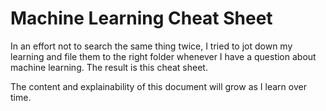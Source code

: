 # Machine Learning Cheat Sheet

In an effort not to search the same thing twice, I tried to jot down my learning and file them to the right folder whenever I have a question about machine learning. The result is this cheat sheet.

The content and explainability of this document will grow as I learn over time.

